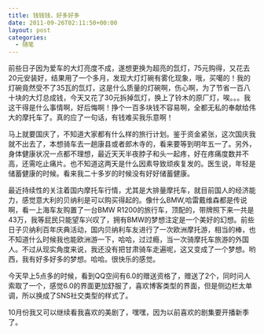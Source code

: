 ```yaml
---
title: 钱钱钱，好多好多
date: 2011-09-26T02:11:50+00:00
layout: post
categories:
  - 随笔
---
```


前些日子因为爱车的大灯亮度不成，遂想更换为超亮的氙灯，75元购得，又花去20元安装好，结果用了一个多月，发现大灯灯碗有雾化现象，哦，买噶的！我的灯碗竟然受不了35瓦的氙灯，这是什么质量的灯碗啊，伤心啊，为了节省一百八十块的大灯总成钱，今天又花了30元拆掉氙灯，换上了铃木的原厂灯，唉。。。我这干得是什么事情啊，好后悔啊！挣个一百多块钱不容易啊，全都无私的奉献给伟大的摩托车了。真的应了一句话，有钱难买我乐意啊！

马上就要国庆了，不知道大家都有什么样的旅行计划。鉴于资金紧张，这次国庆我就不出去了，本想骑车去一趟康县或者郎木寺的，看来要等到明年五一了。另外，身体健康状况一点都不理想，最近天天半夜脖子和头一起疼，好在疼痛度数并不高，还需吃止痛片。也不知道这两天是什么因素导致顽疾复发的。医生说，年轻是储蓄健康的时候。看来我二十多岁的时候没有好好储蓄健康。

最近持续性的关注着国内摩托车行情，尤其是大排量摩托车，就目前国人的经济能力，感觉意大利的贝纳利是可以购买得起的。像什么BMW,哈雷戴维森都是传说啊，看一上海车友购置了一台BMW R1200的旅行车，顶配的，带牌照下来一共是43万，我等屁民只能望车兴叹了，拥有BMW的梦想注定是一个美好的幻想。前些日子贝纳利百年庆典活动，国内贝纳利车友进行了一次欧洲摩托游，相当的棒，也不知道什么时候我也能欧洲游一下，哈哈，过过瘾，当一次骑摩托车旅游的外国人。不过从现实角度来说，我还没有把甘肃骑车走遍呢，这又变成了一个梦想。哟西，我有好多好多的梦想。哈哈。很快乐的感觉。
<!--more-->
今天早上5点多的时候，看到QQ空间有6.0的赠送资格了，赠送了2个，同时问人索取了一个，感觉6.0的界面更加舒服了，喜欢博客类型的界面，但是侧边栏太单调，所以换成了SNS社交类型的样式了。

10月份我又可以继续看我喜欢的美剧了，嘿嘿，因为以前喜欢的剧集要开播新季了。
